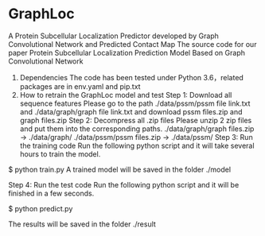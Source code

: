 # GraphLoc
A Protein Subcellular Localization Predictor developed by Graph Convolutional Network and Predicted Contact Map
The source code for our paper Protein Subcellular Localization Prediction Model Based on Graph Convolutional Network
1. Dependencies
The code has been tested under Python 3.6，related packages are in env.yaml and pip.txt
2. How to retrain the GraphLoc model and test
Step 1: Download all sequence features
Please go to the path ./data/pssm/pssm file link.txt and ./data/graph/graph file link.txt and download pssm files.zip and graph files.zip
Step 2: Decompress all .zip files
Please unzip 2 zip files and put them into the corresponding paths.
./data/graph/graph files.zip -> ./data/graph/
./data/pssm/pssm files.zip -> ./data/pssm/
Step 3: Run the training code
Run the following python script and it will take several hours to train the model.

$ python train.py
A trained model will be saved in the folder ./model

Step 4: Run the test code
Run the following python script and it will be finished in a few seconds.

$ python predict.py

The results will be saved in the folder ./result
